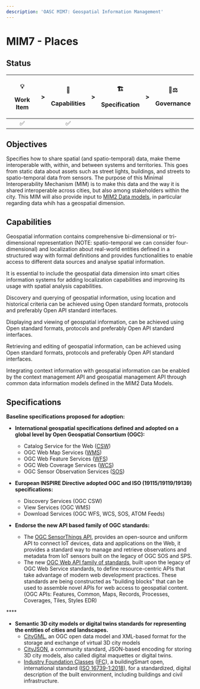 ```yaml
---
description: 'OASC MIM7: Geospatial Information Management'
---
```


# MIM7 - Places

## Status <a id="MIM1:ContextInformationManagement-Goal"></a>

<table>
  <thead>
    <tr>
      <th style="text-align:center">
        <p>&#x1F4A1;</p>
        <p>Work Item</p>
      </th>
      <th style="text-align:center">&gt;</th>
      <th style="text-align:center">
        <p>&#x1F9E9;</p>
        <p>Capabilities</p>
      </th>
      <th style="text-align:center">&gt;</th>
      <th style="text-align:center">
        <p>&#x1F3D7;</p>
        <p>Specification</p>
      </th>
      <th style="text-align:center">&gt;</th>
      <th style="text-align:center">
        <p>&#x1F469;&#x2696;</p>
        <p>Governance</p>
      </th>
    </tr>
  </thead>
  <tbody>
    <tr>
      <td style="text-align:center">&#x2705;</td>
      <td style="text-align:center"></td>
      <td style="text-align:center">&#x2705;</td>
      <td style="text-align:center"></td>
      <td style="text-align:center"></td>
      <td style="text-align:center"></td>
      <td style="text-align:center"></td>
    </tr>
  </tbody>
</table>

## Objectives <a id="MIM1:ContextInformationManagement-Goal"></a>

Specifies how to share spatial (and spatio-temporal) data, make theme interoperable with, within, and between systems and territories. This goes from static data about assets such as street lights, buildings, and streets to spatio-temporal data from sensors. The purpose of this Minimal Interoperability Mechanism (MIM) is to make this data and the way it is shared interoperable across cities, but also among stakeholders within the city. This MIM will also provide input to [MIM2 Data models](), in particular regarding data whih has a geospatial dimension.

## Capabilities

Geospatial information contains comprehensive bi-dimensional or tri-dimensional representation (NOTE: spatio-temporal we can consider four-dimensional) and localization about real-world entities defined in a structured way with formal definitions and provides functionalities to enable access to different data sources and analyse spatial information.

It is essential to include the geospatial data dimension into smart cities information systems for adding localization capabilities and improving its usage with spatial analysis capabilities.

Discovery and querying of geospatial information, using location and historical criteria can be achieved using Open standard formats, protocols and preferably Open API standard interfaces.

Displaying and viewing of geospatial information, can be achieved using Open standard formats, protocols and preferably Open API standard interfaces.

Retrieving and editing of geospatial information, can be achieved using Open standard formats, protocols and preferably Open API standard interfaces.

Integrating context information with geospatial information can be enabled by the context management API and geospatial management API through common data information models defined in the MIM2 Data Models.

## Specifications <a id="MIM3:EcosystemTransactionManagement-Recommendedspecifications"></a>

**Baseline specifications proposed for adoption:**

* **International geospatial specifications defined and adopted on a global level by Open Geospatial Consortium \(OGC\):**
  * Catalog Service for the Web \([CSW](https://www.ogc.org/standards/cat)\)
  * OGC Web Map Services \([WMS](https://www.ogc.org/standards/wms)\)
  * OGC Web Feature Services \([WFS](https://www.ogc.org/standards/wfs)\)
  * OGC Web Coverage Services \([WCS](https://www.ogc.org/standards/wcs)\)
  * OGC Sensor Observation Services \([SOS](https://www.ogc.org/standards/sos)\)



* **European INSPIRE Directive adopted OGC and ISO \(19115/19119/19139\) specifications:**
  * Discovery Services \(OGC CSW\)
  * View Services \(OGC WMS\)
  * Download Services \(OGC WFS, WCS, SOS, ATOM Feeds\)



* **Endorse the new API based family of OGC standards:**
  * The [OGC SensorThings API](https://www.ogc.org/standards/sensorthings), provides an open-source and uniform API to connect IoT devices, data and applications on the Web, it provides a standard way to manage and retrieve observations and metadata from IoT sensors built on the legacy of OGC SOS and SPS.
  * The new [OGC Web API family of standards](https://ogcapi.ogc.org/#standards), built upon the legacy of OGC Web Service standards, to define resource-centric APIs that take advantage of modern web development practices. These standards are being constructed as "building blocks" that can be used to assemble novel APIs for web access to geospatial content. \(OGC APIs: Features, Common, Maps, Records, Processes, Coverages, Tiles, Styles EDR\)

\*\*\*\*

* **Semantic 3D city models or digital twins standards for representing the entities of cities and landscapes.**
  * [CityGML](https://www.ogc.org/standards/citygml), an OGC open data model and XML-based format for the storage and exchange of virtual 3D city models
  * [CityJSON](https://www.cityjson.org/), a community standard, JSON-based encoding for storing 3D city models, also called digital maquettes or digital twins.
  *  [Industry Foundation Classes](https://technical.buildingsmart.org/standards/ifc) \([IFC](https://technical.buildingsmart.org/standards/ifc/ifc-formats/)\), a buildingSmart open, international standard \([ISO 16739-1:2018](https://www.iso.org/standard/70303.html)\), for a standardized, digital description of the built environment, including buildings and civil infrastructure.



